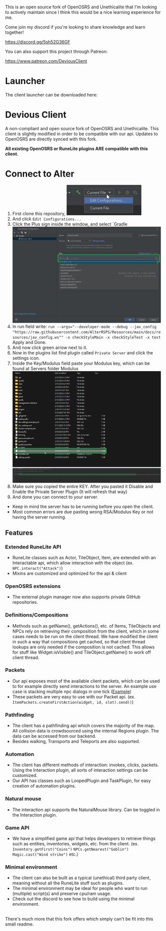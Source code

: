 ###
This is an open source fork of OpenOSRS and Unethicalite that I'm looking to actively maintain since I think this would be a nice learning experience for me.

Come join my discord if you're looking to share knowledge and learn together!

https://discord.gg/5sh52G36GF

You can also support this project through Patreon:

https://www.patreon.com/DeviousClient

# Launcher

The client launcher can be downloaded here:

# Devious Client
A non-compliant and open source fork of OpenOSRS and Unethicalite.
This client is slightly modified in order to be compatible with our api. Updates to OpenOSRS are directly synced with this fork.

**All existing OpenOSRS or RuneLite plugins ARE compatible with this client.**

# Connect to Alter
1) First clone this repository,
![edit_config](https://raw.githubusercontent.com/AlterRSPS/Resources/main/docs/resources/ReadMe_Alter/Edit_conf.png)
3) And click `Edit Configurations...`
4) Click the Plus sign inside the window, and select `Gradle
![ed](https://raw.githubusercontent.com/AlterRSPS/Resources/main/docs/resources/ReadMe_Alter/Edit_configurations.png)
6) In run field write: `run --args="--developer-mode --debug --jav_config "https://raw.githubusercontent.com/AlterRSPS/Resources/main/docs/resources/jav_config.ws"" -x checkStyleMain -x checkStyleTest -x test` Apply and Done.
7) And now click green arrow next to it. 
8) Now in the plugins list find plugin called `Private Server` and click the settings icon.
9) Inside the Key/Modulus field paste your Modulus key, which can be found at Servers folder Modulus
   ![ed](https://raw.githubusercontent.com/AlterRSPS/Resources/main/docs/resources/ReadMe_Alter/Modulus_at_server_root.png)
   ![ed](https://raw.githubusercontent.com/AlterRSPS/Resources/main/docs/resources/ReadMe_Alter/Modulus.png)
10) Make sure you copied the entire KEY. After you pasted it Disable and Enable the Private Server Plugin (It will refresh that way)
11) And done you can connect to your server.

- Keep in mind the server has to be running before you open the client.
- Most common errors are due pasting wrong RSA/Modulus Key or not having the server running.

## Features

### Extended RuneLite API
- RuneLite classes such as Actor, TileObject, Item, are extended with an Interactable api, which allow interaction with the
object (ex. ``NPC.interact("Attack")``)
- Mixins are customized and optimized for the api & client

### OpenOSRS extensions
- The external plugin manager now also supports private GitHub repositories.

### Definitions/Compositions
- Methods such as getName(), getActions(), etc. of Items, TileObjects and NPCs rely on retrieving their composition
from the client, which in some cases needs to be run on the client thread. 
We have modified the client in such a way that compositions get cached, so that client thread lookups are only needed
if the composition is not cached. This allows for stuff like Widget.isVisible() and TileObject.getName() to work off
client thread.

### Packets
- Our api exposes most of the available client packets, which can be used to for example directly send interactions
to the server. An example use case is stacking multiple npc dialogs in one tick ([Example](https://cdn.discordapp.com/attachments/793302998443884557/885509804846616586/zfJSpw7f98.mp4))
- These packets are very easy to use with our Packet api. (ex. ``ItemPackets.createFirstAction(widget, id, slot).send()``)

### Pathfinding
- The client has a pathfinding api which covers the majority of the map. All collision data is crowdsourced using the 
internal Regions plugin. The data can be accessed from our backend.
- Besides walking, Transports and Teleports are also supported.

### Automation
- The client has different methods of interaction: invokes, clicks, packets. Using the Interaction plugin, all sorts of
interaction settings can be customized.
- Our API has classes such as LoopedPlugin and TaskPlugin, for easy creation of automation plugins.

### Natural mouse
- The interaction api supports the NaturalMouse library. Can be toggled in the Interaction plugin.

### Game API
- We have a simplified game api that helps developers to retrieve things such as entities, inventories, widgets, etc. from the client.
  (ex. ``Inventory.getFirst("Coins")`` ``NPCs.getNearest("Goblin")`` ``Magic.cast("Wind strike")`` etc.)

### Minimal environment
- The client can also be built as a typical (unethical) third party client, meaning without all the RuneLite stuff such as plugins. 
- The minimal environment may be ideal for people who want to run (multiple) script(s) and preserve cpu/ram usage.
- Check out the discord to see how to build using the minimal environment.

<br> There's much more that this fork offers which simply can't be fit into this small readme.
